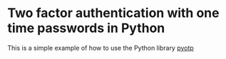 # Two factor authentication with one time passwords in Python

This is a simple example of how to use the Python library [pyotp](https://pyauth.github.io/pyotp/)
